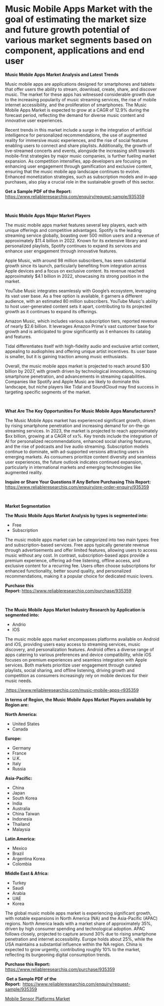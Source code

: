 <p><h1>Music Mobile Apps Market with the goal of estimating the market size and future growth potential of various market segments based on component, applications and end user</h1></p><p><strong>Music Mobile Apps Market Analysis and Latest Trends</strong></p>
<p><p>Music mobile apps are applications designed for smartphones and tablets that offer users the ability to stream, download, create, share, and discover music. The market for these apps has witnessed considerable growth due to the increasing popularity of music streaming services, the rise of mobile internet accessibility, and the proliferation of smartphones. The Music Mobile Apps Market is expected to grow at a CAGR of 12.9% during the forecast period, reflecting the demand for diverse music content and innovative user experiences.</p><p>Recent trends in this market include a surge in the integration of artificial intelligence for personalized recommendations, the use of augmented reality for immersive music experiences, and the rise of social features enabling users to connect and share playlists. Additionally, the growth of live-streamed concerts and events, alongside the increasing shift towards mobile-first strategies by major music companies, is further fueling market expansion. As competition intensifies, app developers are focusing on enhancing user engagement through gamification and exclusive content, ensuring that the music mobile app landscape continues to evolve. Enhanced monetization strategies, such as subscription models and in-app purchases, also play a crucial role in the sustainable growth of this sector.</p></p>
<p><strong>Get a Sample PDF of the Report:&nbsp;</strong> <a href="https://www.reliableresearchiq.com/enquiry/request-sample/935359?utm_campaign=2926&utm_medium=2&utm_source=Github&utm_content=ia&utm_term=07032025&utm_id=music-mobile-apps">https://www.reliableresearchiq.com/enquiry/request-sample/935359</a></p>
<p>&nbsp;</p>
<p><strong>Music Mobile Apps Major Market Players</strong></p>
<p><p>The music mobile apps market features several key players, each with unique offerings and competitive advantages. Spotify is the leading streaming service globally, boasting over 500 million users and a revenue of approximately $11.4 billion in 2022. Known for its extensive library and personalized playlists, Spotify continues to expand its services and enhance user engagement through innovative features.</p><p>Apple Music, with around 98 million subscribers, has seen substantial growth since its launch, particularly benefiting from integration across Apple devices and a focus on exclusive content. Its revenue reached approximately $4.1 billion in 2022, showcasing its strong position in the market.</p><p>YouTube Music integrates seamlessly with Google’s ecosystem, leveraging its vast user base. As a free option is available, it garners a different audience, with an estimated 80 million subscribers. YouTube Music's ability to host user-generated content sets it apart, contributing to its projected growth as it continues to expand its offerings.</p><p>Amazon Music, which includes various subscription tiers, reported revenue of nearly $2.6 billion. It leverages Amazon Prime's vast customer base for growth and is anticipated to grow significantly as it enhances its catalog and features.</p><p>Tidal differentiates itself with high-fidelity audio and exclusive artist content, appealing to audiophiles and offering unique artist incentives. Its user base is smaller, but it is gaining traction among music enthusiasts.</p><p>Overall, the music mobile apps market is projected to reach around $30 billion by 2027, with growth driven by technological innovations, increasing smartphone penetration, and advancements in streaming capabilities. Companies like Spotify and Apple Music are likely to dominate this landscape, but niche players like Tidal and SoundCloud may find success in targeting specific segments of the market.</p></p>
<p>&nbsp;</p>
<p><strong>What Are The Key Opportunities For Music Mobile Apps Manufacturers?</strong></p>
<p><p>The Music Mobile Apps market has experienced significant growth, driven by rising smartphone penetration and increasing demand for on-the-go streaming services. In 2023, the market is projected to reach approximately $xx billion, growing at a CAGR of xx%. Key trends include the integration of AI for personalized recommendations, enhanced social sharing features, and the rise of podcasts and live audio streaming. Subscription models continue to dominate, with ad-supported versions attracting users in emerging markets. As consumers prioritize content diversity and seamless user experiences, the future outlook indicates continued expansion, particularly in international markets and emerging technologies like augmented reality.</p></p>
<p><strong>Inquire or Share Your Questions If Any Before Purchasing This Report:</strong> <a href="https://www.reliableresearchiq.com/enquiry/pre-order-enquiry/935359?utm_campaign=2926&utm_medium=2&utm_source=Github&utm_content=ia&utm_term=07032025&utm_id=music-mobile-apps">https://www.reliableresearchiq.com/enquiry/pre-order-enquiry/935359</a></p>
<p>&nbsp;</p>
<p><strong>Market Segmentation</strong></p>
<p><strong>The Music Mobile Apps Market Analysis by types is segmented into:</strong></p>
<p><ul><li>Free</li><li>Subscription</li></ul></p>
<p><p>The music mobile apps market can be categorized into two main types: free and subscription-based services. Free apps typically generate revenue through advertisements and offer limited features, allowing users to access music without any cost. In contrast, subscription-based apps provide a premium experience, offering ad-free listening, offline access, and exclusive content for a recurring fee. Users often choose subscriptions for enhanced functionality, better sound quality, and personalized recommendations, making it a popular choice for dedicated music lovers.</p></p>
<p><strong>Purchase this Report:&nbsp;</strong><a href="https://www.reliableresearchiq.com/purchase/935359?utm_campaign=2926&utm_medium=2&utm_source=Github&utm_content=ia&utm_term=07032025&utm_id=music-mobile-apps">https://www.reliableresearchiq.com/purchase/935359</a></p>
<p>&nbsp;</p>
<p><strong>The Music Mobile Apps Market Industry Research by Application is segmented into:</strong></p>
<p><ul><li>Andrio</li><li>IOS</li></ul></p>
<p><p>The music mobile apps market encompasses platforms available on Android and iOS, providing users easy access to streaming services, music discovery, and personalization features. Android offers a diverse range of apps catering to various preferences and device compatibility, while iOS focuses on premium experiences and seamless integration with Apple services. Both markets prioritize user engagement through curated playlists, social sharing, and offline listening, driving growth and competition as consumers increasingly rely on mobile devices for their music needs.</p></p>
<p><a href="https://www.reliableresearchiq.com/music-mobile-apps-r935359?utm_campaign=2926&utm_medium=2&utm_source=Github&utm_content=ia&utm_term=07032025&utm_id=music-mobile-apps">&nbsp;https://www.reliableresearchiq.com/music-mobile-apps-r935359</a></p>
<p><strong>In terms of Region, the Music Mobile Apps Market Players available by Region are:</strong></p>
<p>
    <p> <strong> North America: </strong>
        <ul>
            <li>United States</li>
            <li>Canada</li>
        </ul>
        </p> 
    <p> <strong> Europe: </strong>
        <ul>
            <li>Germany</li>
            <li>France</li>
            <li>U.K.</li>
            <li>Italy</li>
            <li>Russia</li>
        </ul>
        </p> 
    <p> <strong> Asia-Pacific: </strong>
        <ul>
            <li>China</li>
            <li>Japan</li>
            <li>South Korea</li>
            <li>India</li>
            <li>Australia</li>
            <li>China Taiwan</li>
            <li>Indonesia</li>
            <li>Thailand</li>
            <li>Malaysia</li>
        </ul>
        </p> 
    <p> <strong> Latin America: </strong>
        <ul>
            <li>Mexico</li>
            <li>Brazil</li>
            <li>Argentina Korea</li>
            <li>Colombia</li>
        </ul>
        </p> 
    <p> <strong> Middle East & Africa: </strong>
        <ul>
            <li>Turkey</li>
            <li>Saudi</li>
            <li>Arabia</li>
            <li>UAE</li>
            <li>Korea</li>
        </ul>
    </p>
    </p>
<p><p>The global music mobile apps market is experiencing significant growth, with notable expansions in North America (NA) and the Asia-Pacific (APAC) regions. North America leads with a market share of approximately 35%, driven by high consumer spending and technological adoption. APAC follows closely, projected to capture around 30% due to rising smartphone penetration and internet accessibility. Europe holds about 25%, while the USA maintains a substantial influence within the NA region. China is expected to grow urgently, contributing roughly 10% to the market, reflecting its burgeoning digital consumption trends.</p></p>
<p><strong>Purchase this Report: </strong><a href="https://www.reliableresearchiq.com/purchase/935359?utm_campaign=2926&utm_medium=2&utm_source=Github&utm_content=ia&utm_term=07032025&utm_id=music-mobile-apps">https://www.reliableresearchiq.com/purchase/935359</a></p>
<p>&nbsp;<strong>Get a Sample PDF of the Report:&nbsp;&nbsp;</strong><a href="https://www.reliableresearchiq.com/enquiry/request-sample/935359?utm_campaign=2926&utm_medium=2&utm_source=Github&utm_content=ia&utm_term=07032025&utm_id=music-mobile-apps">https://www.reliableresearchiq.com/enquiry/request-sample/935359</a></p>
<p><strong></strong></p>
<p><p><a href="https://github.com/sefathlehki/Market-Research-Report-List-1/blob/main/mobile-sensor-platforms-market.md?utm_campaign=2926&utm_medium=2&utm_source=Github&utm_content=ia&utm_term=07032025&utm_id=music-mobile-apps">Mobile Sensor Platforms Market</a></p></p>